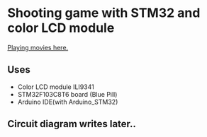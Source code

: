 # Shooting game with STM32 and color LCD module

[Playing movies here.](https://youtube.com/watch?v=3D_K6kPLnKg")

## Uses

- Color LCD module ILI9341
- STM32F103C8T6 board (Blue Pill)
- Arduino IDE(with Arduino_STM32)

## Circuit diagram writes later..
